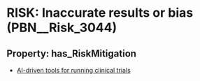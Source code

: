 # RISK: __Inaccurate results or bias__ (PBN__Risk_3044)

## Property: has_RiskMitigation

* [AI-driven tools for running clinical trials](PBN__Mitigation_1396)

